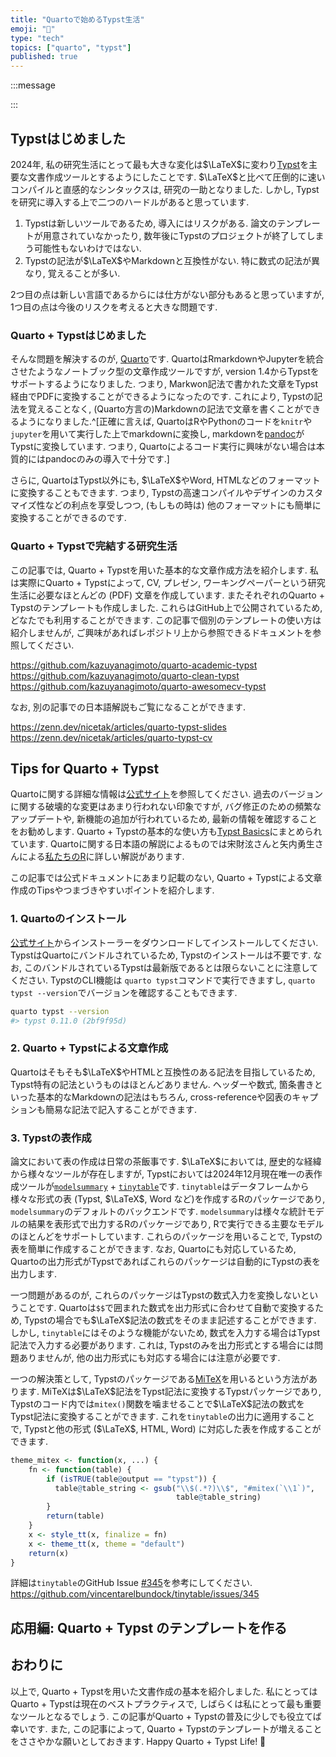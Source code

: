 ```yaml
---
title: "Quartoで始めるTypst生活"
emoji: "📄"
type: "tech" 
topics: ["quarto", "typst"]
published: true
---
```


:::message

:::

## Typstはじめました

2024年, 私の研究生活にとって最も大きな変化は$\LaTeX$に変わり[Typst](https://typst.app)を主要な文書作成ツールとするようにしたことです. $\LaTeX$と比べて圧倒的に速いコンパイルと直感的なシンタックスは, 研究の一助となりました. しかし, Typstを研究に導入する上で二つのハードルがあると思っています.

1. Typstは新しいツールであるため, 導入にはリスクがある. 論文のテンプレートが用意されていなかったり, 数年後にTypstのプロジェクトが終了してしまう可能性もないわけではない.
1. Typstの記法が$\LaTeX$やMarkdownと互換性がない. 特に数式の記法が異なり, 覚えることが多い.

2つ目の点は新しい言語であるからには仕方がない部分もあると思っていますが, 1つ目の点は今後のリスクを考えると大きな問題です.

### Quarto + Typstはじめました

そんな問題を解決するのが, [Quarto](https://quarto.org)です. QuartoはRmarkdownやJupyterを統合させたようなノートブック型の文章作成ツールですが, version 1.4からTypstをサポートするようになりました. つまり, Markwon記法で書かれた文章をTypst経由でPDFに変換することができるようになったのです. これにより, Typstの記法を覚えることなく, (Quarto方言の)Markdownの記法で文章を書くことができるようになりました.^[正確に言えば, QuartoはRやPythonのコードを`knitr`や`jupyter`を用いて実行した上でmarkdownに変換し, markdownを[pandoc](https://pandoc.org)がTypstに変換しています. つまり, Quartoによるコード実行に興味がない場合は本質的にはpandocのみの導入で十分です.]

さらに, QuartoはTypst以外にも, $\LaTeX$やWord, HTMLなどのフォーマットに変換することもできます. つまり, Typstの高速コンパイルやデザインのカスタマイズ性などの利点を享受しつつ, (もしもの時は) 他のフォーマットにも簡単に変換することができるのです.

### Quarto + Typstで完結する研究生活

この記事では, Quarto + Typstを用いた基本的な文章作成方法を紹介します. 私は実際にQuarto + Typstによって, CV, プレゼン, ワーキングペーパーという研究生活に必要なほとんどの (PDF) 文章を作成しています. またそれぞれのQuarto + Typstのテンプレートも作成しました. これらはGitHub上で公開されているため, どなたでも利用することができます. この記事で個別のテンプレートの使い方は紹介しませんが, ご興味があればレポジトリ上から参照できるドキュメントを参照してください.

https://github.com/kazuyanagimoto/quarto-academic-typst
https://github.com/kazuyanagimoto/quarto-clean-typst
https://github.com/kazuyanagimoto/quarto-awesomecv-typst

なお, 別の記事での日本語解説もご覧になることができます.

https://zenn.dev/nicetak/articles/quarto-typst-slides
https://zenn.dev/nicetak/articles/quarto-typst-cv

## Tips for Quarto + Typst

Quartoに関する詳細な情報は[公式サイト](https://quarto.org)を参照してください. 過去のバージョンに関する破壊的な変更はあまり行われない印象ですが, バグ修正のための頻繁なアップデートや, 新機能の追加が行われているため, 最新の情報を確認することをお勧めします. Quarto + Typstの基本的な使い方も[Typst Basics](https://quarto.org/docs/output-formats/typst.html)にまとめられています. Quartoに関する日本語の解説によるものでは宋財泫さんと矢内勇生さんによる[私たちのR](https://www.jaysong.net/RBook/quarto1.html)に詳しい解説があります.

この記事では公式ドキュメントにあまり記載のない, Quarto + Typstによる文章作成のTipsやつまづきやすいポイントを紹介します.

### 1. Quartoのインストール

[公式サイト](https://quarto.org/docs/download/)からインストーラーをダウンロードしてインストールしてください. TypstはQuartoにバンドルされているため, Typstのインストールは不要です. なお, このバンドルされているTypstは最新版であるとは限らないことに注意してください. TypstのCLI機能は `quarto typst`コマンドで実行できますし, `quarto typst --version`でバージョンを確認することもできます.

```bash
quarto typst --version
#> typst 0.11.0 (2bf9f95d)
```

### 2. Quarto + Typstによる文章作成

Quartoはそもそも$\LaTeX$やHTMLと互換性のある記法を目指しているため, Typst特有の記法というものはほとんどありません. ヘッダーや数式, 箇条書きといった基本的なMarkdownの記法はもちろん, cross-referenceや図表のキャプションも簡易な記法で記入することができます.


### 3. Typstの表作成

論文において表の作成は日常の茶飯事です. $\LaTeX$においては, 歴史的な経緯から様々なツールが存在しますが, Typstにおいては2024年12月現在唯一の表作成ツールが[`modelsummary`](https://modelsummary.com) + [`tinytable`](https://vincentarelbundock.github.io/tinytable/)です. `tinytable`はデータフレームから様々な形式の表 (Typst, $\LaTeX$, Word など)を作成するRのパッケージであり, `modelsummary`のデフォルトのバックエンドです. `modelsummary`は様々な統計モデルの結果を表形式で出力するRのパッケージであり, Rで実行できる主要なモデルのほとんどをサポートしています. これらのパッケージを用いることで, Typstの表を簡単に作成することができます. なお, Quartoにも対応しているため, Quartoの出力形式がTypstであればこれらのパッケージは自動的にTypstの表を出力します.

一つ問題があるのが, これらのパッケージはTypstの数式入力を変換しないということです. Quartoは`$$`で囲まれた数式を出力形式に合わせて自動で変換するため, Typstの場合でも$\LaTeX$記法の数式をそのまま記述することができます.　しかし, `tinytable`にはそのような機能がないため, 数式を入力する場合はTypst記法で入力する必要があります. これは, Typstのみを出力形式とする場合には問題ありませんが, 他の出力形式にも対応する場合には注意が必要です.

一つの解決策として, Typstのパッケージである[MiTeX](https://typst.app/universe/package/mitex/)を用いるという方法があります. MiTeXは$\LaTeX$記法をTypst記法に変換するTypstパッケージであり, Typstのコード内では`mitex()`関数を噛ませることで$\LaTeX$記法の数式をTypst記法に変換することができます. これを`tinytable`の出力に適用することで, Typstと他の形式 ($\LaTeX$, HTML, Word) に対応した表を作成することができます.

```r
theme_mitex <- function(x, ...) {
    fn <- function(table) {
        if (isTRUE(table@output == "typst")) {
          table@table_string <- gsub("\\$(.*?)\\$", "#mitex(`\\1`)",
                                     table@table_string)
        }
        return(table)
    }
    x <- style_tt(x, finalize = fn)
    x <- theme_tt(x, theme = "default")
    return(x)
}
```

詳細は`tinytable`のGitHub Issue [#345](https://github.com/vincentarelbundock/tinytable/issues/345)を参考にしてください.
https://github.com/vincentarelbundock/tinytable/issues/345




## 応用編: Quarto + Typst のテンプレートを作る

## おわりに

以上で, Quarto + Typstを用いた文書作成の基本を紹介しました. 私にとってはQuarto + Typstは現在のベストプラクティスで, しばらくは私にとって最も重要なツールとなるでしょう. この記事がQuarto + Typstの普及に少しでも役立てば幸いです. また, この記事によって, Quarto + Typstのテンプレートが増えることをささやかな願いとしておきます.
Happy Quarto + Typst Life! 🥂